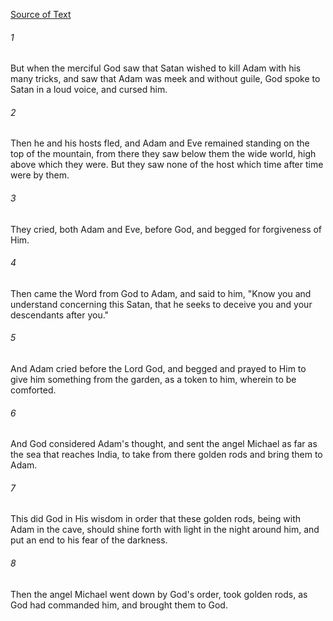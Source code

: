 [Source of Text](https://github.com/scrollmapper/bible_databases_deuterocanonical)

###### 1
But when the merciful God saw that Satan wished to kill Adam with his
many tricks, and saw that Adam was meek and without guile, God spoke to
Satan in a loud voice, and cursed him.

###### 2
Then he and his hosts fled, and Adam and Eve remained standing on the
top of the mountain, from there they saw below them the wide world,
high above which they were.  But they saw none of the host which time
after time were by them.

###### 3
They cried, both Adam and Eve, before God, and begged for forgiveness
of Him.

###### 4
Then came the Word from God to Adam, and said to him, "Know you and
understand concerning this Satan, that he seeks to deceive you and your
descendants after you."

###### 5
And Adam cried before the Lord God, and begged and prayed to Him to
give him something from the garden, as a token to him, wherein to be
comforted.

###### 6
And God considered Adam's thought, and sent the angel Michael as far
as the sea that reaches India, to take from there golden rods and bring
them to Adam.

###### 7
This did God in His wisdom in order that these golden rods, being
with Adam in the cave, should shine forth with light in the night
around him, and put an end to his fear of the darkness.

###### 8
Then the angel Michael went down by God's order, took golden rods, as
God had commanded him, and brought them to God.